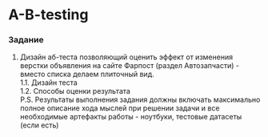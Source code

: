 # A-B-testing
### Задание
1. Дизайн аб-теста позволяющий оценить эффект от изменения верстки объявления на сайте Фарпост (раздел Автозапчасти) - вместо списка делаем плиточный вид.   
    1.1. Дизайн теста  
    1.2. Способы оценки результата  
P.S. Результаты выполнения задания должны включать максимально полное описание хода мыслей при решении задачи и все необходимые артефакты работы - ноутбуки, тестовые датасеты (если есть)   
